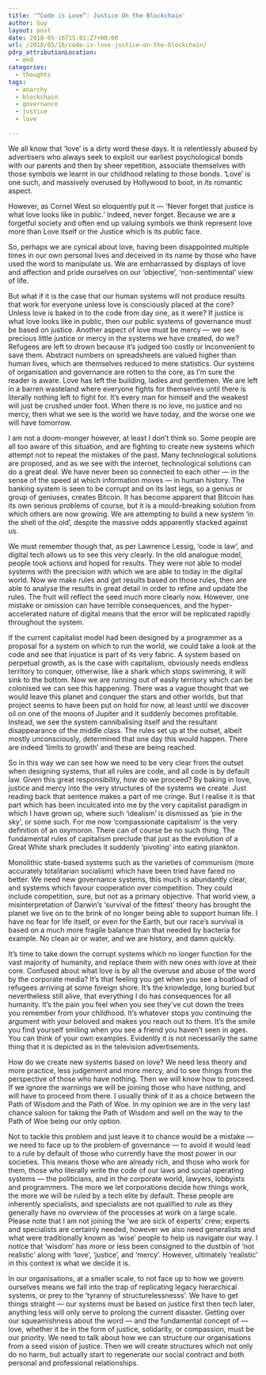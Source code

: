 ```yaml
---
title: '“Code is Love”: Justice On the Blockchain'
author: Guy
layout: post
date: 2018-05-16T15:01:27+00:00
url: /2018/05/16/code-is-love-justice-on-the-blockchain/
pdrp_attributionLocation:
  - end
categories:
  - thoughts
tags:
  - anarchy
  - blockchain
  - governance
  - justice
  - love

---
```

We all know that &#8216;love&#8217; is a dirty word these days. It is relentlessly abused by advertisers who always seek to exploit our earliest psychological bonds with our parents and then by sheer repetition, associate themselves with those symbols we learnt in our childhood relating to those bonds. &#8216;Love&#8217; is one such, and massively overused by Hollywood to boot, in its romantic aspect.

However, as Cornel West so eloquently put it — <span class="pullquote">&#8216;Never forget that justice is what love looks like in public.&#8217;</span> Indeed, never forget. Because we are a forgetful society and often end up valuing symbols we think represent love more than Love itself or the Justice which is its public face.

So, perhaps we are cynical about love, having been disappointed multiple times in our own personal lives and deceived in its name by those who have used the word to manipulate us. We are embarrassed by displays of love and affection and pride ourselves on our &#8216;objective&#8217;, &#8216;non-sentimental&#8217; view of life.

But what if it is the case that our human systems will not produce results that work for everyone unless love is consciously placed at the core? Unless love is baked in to the code from day one, as it were? If justice is what love looks like in public, then our public systems of governance must be based on justice. Another aspect of love must be mercy — we see precious little justice or mercy in the systems we have created, do we? Refugees are left to drown because it&#8217;s judged too costly or inconvenient to save them. Abstract numbers on spreadsheets are valued higher than human lives, which are themselves reduced to mere statistics. Our systems of organisation and governance are rotten to the core, as I&#8217;m sure the reader is aware. Love has left the building, ladies and gentlemen. We are left in a barren wasteland where everyone fights for themselves until there is literally nothing left to fight for. It&#8217;s every man for himself and the weakest will just be crushed under foot. When there is no love, no justice and no mercy, then what we see is the world we have today, and the worse one we will have tomorrow.

I am not a doom-monger however, at least I don&#8217;t think so. Some people are all too aware of this situation, and are fighting to create new systems which attempt not to repeat the mistakes of the past. Many technological solutions are proposed, and as we see with the internet, technological solutions can do a great deal. We have never been so connected to each other — in the sense of the speed at which information moves — in human history. The banking system is seen to be corrupt and on its last legs, so a genius or group of geniuses, creates Bitcoin. It has become apparent that Bitcoin has its own serious problems of course, but it is a mould-breaking solution from which others are now growing. We are attempting to build a new system &#8216;in the shell of the old&#8217;, despite the massive odds apparently stacked against us.

We must remember though that, as per Lawrence Lessig, &#8216;code is law&#8217;, and digital tech allows us to see this very clearly. In the old analogue model, people took actions and hoped for results. They were not able to model systems with the precision with which we are able to today in the digital world. Now we make rules and get results based on those rules, then are able to analyse the results in great detail in order to refine and update the rules. The fruit will reflect the seed much more clearly now. However, one mistake or omission can have terrible consequences, and the hyper-accelerated nature of digital means that the error will be replicated rapidly throughout the system.

If the current capitalist model had been designed by a programmer as a proposal for a system on which to run the world, we could take a look at the code and see that injustice is part of its very fabric. A system based on perpetual growth, as is the case with capitalism, obviously needs endless territory to conquer, otherwise, like a shark which stops swimming, it will sink to the bottom. Now we are running out of easily territory which can be colonised we can see this happening. There was a vague thought that we would leave this planet and conquer the stars and other worlds, but that project seems to have been put on hold for now, at least until we discover oil on one of the moons of Jupiter and it suddenly becomes profitable. Instead, we see the system cannibalising itself and the resultant disappearance of the middle class. The rules set up at the outset, albeit mostly unconsciously, determined that one day this would happen. <span class="pullquote">There are indeed &#8216;limits to growth&#8217; and these are being reached.</span>

So in this way we can see how we need to be very clear from the outset when designing systems, that all rules are code, and all code is by default law. Given this great responsibility, how do we proceed? By baking in love, justice and mercy into the very structures of the systems we create. Just reading back that sentence makes a part of me cringe. But I realise it is that part which has been inculcated into me by the very capitalist paradigm in which I have grown up, where such &#8216;idealism&#8217; is dismissed as &#8216;pie in the sky&#8217;, or some such. For me now &#8216;compassionate capitalism&#8217; is the very definition of an oxymoron. There can of course be no such thing. The fundamental rules of capitalism preclude that just as the evolution of a Great White shark precludes it suddenly &#8216;pivoting&#8217; into eating plankton.

Monolithic state-based systems such as the varieties of communism (more accurately totalitarian socialism) which have been tried have fared no better. We need new governance systems, this much is abundantly clear, and systems which favour cooperation over competition. They could include competition, sure, but not as a primary objective. That world view, a misinterpretation of Darwin&#8217;s &#8216;survival of the fittest&#8217; theory has brought the planet we live on to the brink of no longer being able to support human life. I have no fear for life itself, or even for the Earth, but our race&#8217;s survival is based on a much more fragile balance than that needed by bacteria for example. No clean air or water, and we are history, and damn quickly.

<span class="pullquote">It&#8217;s time to take down the corrupt systems which no longer function for the vast majority of humanity, and replace them with new ones with love at their core.</span> Confused about what love is by all the overuse and abuse of the word by the corporate media? It&#8217;s that feeling you get when you see a boatload of refugees arriving at some foreign shore. It&#8217;s the knowledge, long buried but nevertheless still alive, that everything I do has consequences for all humanity. It&#8217;s the pain you feel when you see they&#8217;ve cut down the trees you remember from your childhood. It&#8217;s whatever stops you continuing the argument with your beloved and makes you reach out to them. It&#8217;s the smile you find yourself smiling when you see a friend you haven&#8217;t seen in ages. You can think of your own examples. Evidently it is not necessarily the same thing that it is depicted as in the television advertisements.

How do we create new systems based on love? We need less theory and more practice, less judgement and more mercy, and to see things from the perspective of those who have nothing. Then we will know how to proceed. If we ignore the warnings we will be joining those who have nothing, and will have to proceed from there. I usually think of it as a choice between the Path of Wisdom and the Path of Woe. In my opinion we are in the very last chance saloon for taking the Path of Wisdom and well on the way to the Path of Woe being our only option.

Not to tackle this problem and just leave it to chance would be a mistake — we need to face up to the problem of governance — to avoid it would lead to a rule by default of those who currently have the most power in our societies. This means those who are already rich, and those who work for them, those who literally write the code of our laws and social operating systems — the politicians, and in the corporate world, lawyers, lobbyists and programmers. The more we let corporations decide how things work, the more we will be ruled by a tech elite by default. These people are inherently specialists, and specialists are not qualified to rule as they generally have no overview of the processes at work on a large scale. Please note that I am not joining the &#8216;we are sick of experts&#8217; crew; experts and specialists are certainly needed, however we also need generalists and what were traditionally known as &#8216;wise&#8217; people to help us navigate our way. I notice that &#8216;wisdom&#8217; has more or less been consigned to the dustbin of &#8216;not realistic&#8217; along with &#8216;love&#8217;, &#8216;justice&#8217;, and &#8216;mercy&#8217;. However, ultimately &#8216;realistic&#8217; in this context is what we decide it is.

In our organisations, at a smaller scale, to not face up to how we govern ourselves means we fall into the trap of replicating legacy hierarchical systems, or prey to the &#8216;tyranny of structurelessnesss&#8217;. We have to get things straight — our systems must be based on justice first then tech later, anything less will only serve to prolong the current disaster. Getting over our squeamishness about the word — and the fundamental concept of — love, whether it be in the form of justice, solidarity, or compassion, must be our priority. We need to talk about how we can structure our organisations from a seed vision of justice. Then we will create structures which not only do no harm, but actually start to regenerate our social contract and both personal and professional relationships.